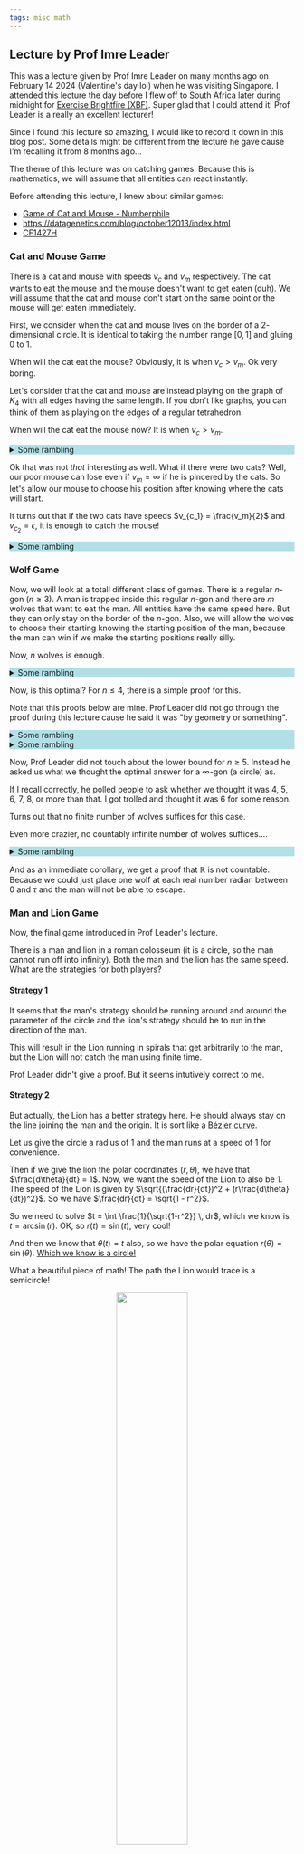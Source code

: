 ```yaml
---
tags: misc math
---
```


## Lecture by Prof Imre Leader

This was a lecture given by Prof Imre Leader on many months ago on February 14 2024 (Valentine's day lol) when he was visiting Singapore. I attended this lecture the day before I flew off to South Africa later during midnight for [Exercise Brightfire (XBF)](https://www.instagram.com/thersaf/p/C53J_HVuDKw). Super glad that I could attend it! Prof Leader is a really an excellent lecturer!

Since I found this lecture so amazing, I would like to record it down in this blog post. Some details might be different from the lecture he gave cause I'm recalling it from 8 months ago...

The theme of this lecture was on catching games. Because this is mathematics, we will assume that all entities can react instantly.

Before attending this lecture, I knew about similar games:

- [Game of Cat and Mouse - Numberphile](https://www.youtube.com/watch?v=vF_-ob9vseM)
- <https://datagenetics.com/blog/october12013/index.html>
- [CF1427H](https://codeforces.com/problemset/problem/1427/H)

### Cat and Mouse Game

There is a cat and mouse with speeds $v_c$ and $v_m$ respectively. The cat wants to eat the mouse and the mouse doesn't want to get eaten (duh). We will assume that the cat and mouse don't start on the same point or the mouse will get eaten immediately.

First, we consider when the cat and mouse lives on the border of a $2$-dimensional circle. It is identical to taking the number range $[0,1]$ and gluing $0$ to $1$.

When will the cat eat the mouse? Obviously, it is when $v_c > v_m$. Ok very boring.

Let's consider that the cat and mouse are instead playing on the graph of $K_4$ with all edges having the same length. If you don't like graphs, you can think of them as playing on the edges of a regular tetrahedron.

When will the cat eat the mouse now? It is when $v_c > v_m$.

<details style="background-color:powderblue"><summary markdown="proof">Some rambling</summary>

Suppose that $v_c > v_m$. Now, the strategy for the cat is to first take any path to the **initial** position of the mouth and then mirror its move. The cat will eventually end up in the end position as the mouse.

Suppose that $v_c \leq v_m$. We can actually reduce this case into the earlier case of a circle. The idea is for the mouse to choose a face of the tetrahedron and declare that he will only stay in that face of the tetrahedron. Then, we embed all other points of the tetrahedron into that face so that the embedding is continuous (no tearing) and it doesn't give the cat any advantage.

If we use the graph representation of $K_4$, this means the mouse says he will only stay in the subgraph generated by vertices $1,2,3$. Then our embedding is to merge vertices $3$ and $4$. If we use the geometric tetrahedron representation, then we can imagine that we rotate the tetrahedron until two vertices have the same $x$ and $y$ coordinate, then we squish the $z$ coordinate.

Our embedding does not give our cat any advantage over the earlier circle case. So the cat still loses

</details>

Ok that was not *that* interesting as well. What if there were two cats? Well, our poor mouse can lose even if $v_m = \infty$ if he is pincered by the cats. So let's allow our mouse to choose his position after knowing where the cats will start.

It turns out that if the two cats have speeds $v_{c_1} = \frac{v_m}{2}$ and $v_{c_2} = \epsilon$, it is enough to catch the mouse!

<details style="background-color:powderblue"><summary markdown="proof">Some rambling</summary>
Let's ignore cat $c_2$ for now.

First, choose some edge of the tetrahedron $AB$. Cat $c_1$ will say that he will only stay on that edge. We will embed the rest of the tetrahedron onto $AB$. Let $M$ be the midpoint of edge $AB$. Then we will embed edges $AC$ and $AD$ into $AM$, edges $BC$ and $BD$ into $BM$ and $CD$ into $MM$.

<center>
  <img src="/media/tetra.png" width="50%">
</center>

Suppose the mouse and the cat are currently on the same point in the embedding (but not on the tetrahedron or the mouse will die). $AC$ of length $1$ is embedded into $AM$ of length $\frac 12$. So even though the cat has speed $v_{c_1} = \frac {v_m} 2$, the cat can still remain on the same point as the mouse on this embedding. Then, the mouse can never touch the edge $AB$ (including the endpoints).

As for how the cat can force the mouse to be on the same embedded point as him, well the cat just needs to move towards the mouse in this embedding.

Now our cat $c_2$ with speed $v_{c_2} = \epsilon$ comes into play. Currently, the mouse is trapped in the tetrahedron minus the edge $AB$ but notice that this is acyclic! Therefore the cat can always catch the mouse no matter how slow it is moving.

</details>

### Wolf Game

Now, we will look at a totall different class of games. There is a regular $n$-gon ($n \geq 3$). A man is trapped inside this regular $n$-gon and there are $m$ wolves that want to eat the man. All entities have the same speed here. But they can only stay on the border of the $n$-gon. Also, we will allow the wolves to choose their starting knowing the starting position of the man, because the man can win if we make the starting positions really silly.

Now, $n$ wolves is enough.

<details style="background-color:powderblue"><summary markdown="proof">Some rambling</summary>

We will ask each wolf to stay on a single side of the $n$-gon such that if the man tries to escape from that side of the $n$-gon, the wolf will stop him from doing so.

The construction is very simple, extend rays from the man that are perpendicular to the side of the $n$-gon. The wolf will follow the projection of this ray on the side of the $n$-gon.

If $n \geq 5$, it is possible that the ray will be projected outside the side of the $n$-gon. But this is fine, the wolf just waits at the end of this side that is closer to the projection.

The diagram below should make it clear.

<center>
  <img src="/media/wolf1.png" width="50%">
</center>

In this strategy, the wolves can obviously keep up with the projection of the man into their respectively sides.

</details>

Now, is this optimal? For $n \leq 4$, there is a simple proof for this.

Note that this proofs below are mine. Prof Leader did not go through the proof during this lecture cause he said it was "by geometry or something".

<details style="background-color:powderblue"><summary markdown="proof for $n=3$">Some rambling</summary>

Let's look at the simpler case of $n=3$ and show that the man can escape when there are $2$ wolves.

Let the man first go to the center of the triangle. There are $3$ different points on the border of the triangle that are closest to the man. Call these *good* points.

<center>
  <img src="/media/wolf2.png" width="50%">
</center>

If we let the distance between an good point and the center be $1$, then the distance between $2$ adjacent good points travelling through the border can be calculated to be $2\sqrt{3}$. No matter where the wolf is initially on the border, he can only guard at most $1$ good point. Since there are $3$ points and only at most $2$ wolves, the man can escape through the unguarded good point.

</details>

<details style="background-color:powderblue"><summary markdown="proof for $n=4$">Some rambling</summary>

Does the proof for $n=3$ work for $n=4$? No. This is because now a single wolf can guard $2$ of the $4$ good points instead. So our proof technique cannot even prove that we need at least $3$ wolves for $n=4$.

But observe that when a wolf covers $2$ good points, he *barely* does so.

So instead of having good points be those that are at most $1$ away from the center of the square, the good points are those with distance at most $\sqrt{1+\epsilon^2}$ away. So the sum of distance that the man can escape is now $8 \epsilon$. Then we show that $3$ wolves cannot guard all these points.

<center>
  <img src="/media/wolf3.png" width="50%">
</center>

It is easy to see that the maximum distance of good points that a single wolf can cover is $2\sqrt{1+\epsilon^2} - 2(1-\epsilon) = 2 (\sqrt{1+\epsilon^2} - \sqrt{1-2\epsilon+\epsilon^2}) \leq 2 \frac{2\epsilon}{2\sqrt{1-2\epsilon+\epsilon^2}} = \frac{2\epsilon}{1-\epsilon}$, since $\sqrt{x}$ is concave,

Therefore, in the best case, a single wolves can only cover a distance of $\frac{2 \epsilon}{1- \epsilon}$. But it is easy to see that for small enough $\epsilon >0$, we have $8\epsilon > \frac{6 \epsilon}{1-\epsilon}$.

</details>

Now, Prof Leader did not touch about the lower bound for $n \geq 5$. Instead he asked us what we thought the optimal answer for a $\infty$-gon (a circle) as.

If I recall correctly, he polled people to ask whether we thought it was $4$, $5$, $6$, $7$, $8$, or more than that. I got trolled and thought it was $6$ for some reason.

Turns out that no finite number of wolves suffices for this case.

Even more crazier, no countably infinite number of wolves suffices....

<details style="background-color:powderblue"><summary markdown="proof$">Some rambling</summary>

This proof is super handwavy.

The high level strategy is that we define a procedure made of a countably infinite number of steps where in the $i$-th step, we guarantee that the man would not get eaten by the $i$-th wolf. And at the end of all those steps, the man would be on the border of the circle and will have therefore escaped.

<center>
  <img src="/media/sector.png" width="50%">
</center>
In the $i$-th step, suppose that we have constrained the man to stay in some sector rooted at point $O$, where $O$ might not be the origin of the circle. We will first move downwards towards point $A$. Now, depending on whether the wolf  $w_i$ is on the left or right of us, we will move right or left respectively to point $B$ for example, then we do the $i+1$-th step with our section rooted at point $B$. Then we need to show that no matter what we do in the sector rooted at point $B$, we can ensure that the wolf will not enter the sector rooted at point $B$ as long as don't spend too long before escaping.

</details>

And as an immediate corollary, we get a proof that $\mathbb{R}$ is not countable. Because we could just place one wolf at each real number radian between $0$ and $\tau$ and the man will not be able to escape.

### Man and Lion Game

Now, the final game introduced in Prof Leader's lecture.

There is a man and lion in a roman colosseum (it is a circle, so the man cannot run off into infinity). Both the man and the lion has the same speed. What are the strategies for both players?

#### Strategy 1

It seems that the man's strategy should be running around and around the parameter of the circle and the lion's strategy should be to run in the direction of the man. 

This will result in the Lion running in spirals that get arbitrarily to the man, but the Lion will not catch the man using finite time.

Prof Leader didn't give a proof. But it seems intutively correct to me.

#### Strategy 2

But actually, the Lion has a better strategy here. He should always stay on the line joining the man and the origin. It is sort like a [Bézier curve](https://en.wikipedia.org/wiki/B%C3%A9zier_curve).

Let us give the circle a radius of $1$ and the man runs at a speed of $1$ for convenience.

Then if we give the lion the polar coordinates $(r,\theta)$, we have that $\frac{d\theta}{dt} = 1$. Now, we want the speed of the Lion to also be $1$. The speed of the Lion is given by $\sqrt{(\frac{dr}{dt})^2 + (r\frac{d\theta}{dt})^2}$. So we have $\frac{dr}{dt} = \sqrt{1 - r^2}$.

So we need to solve $t = \int \frac{1}{\sqrt{1-r^2}} \, dr$, which we know is $t = \arcsin(r)$. OK, so $r(t) = \sin(t)$, very cool!

And then we know that $\theta(t)=t$ also, so we have the polar equation $r(\theta) = \sin(\theta)$. [Which we know is a circle!](https://math.stackexchange.com/questions/601727/why-does-r-cos-theta-produce-a-circle)

What a beautiful piece of math! The path the Lion would trace is a semicircle!

<center>
  <img src="/media/lion1.png" width="50%">
</center>

I wish I was able to produce a Gif, but I cannot find one.

So, according to Prof Leader, this was the solution for many years. The Lion had a really beautiful strategy to win. But some years later, some Russian mathematician realized that the strategy of the man wasn't correct.

#### Strategy 3

Why did we assume that the man should run on the border? Indeed, there is a strategy that the man can follow to never be eaten!

Suppose that the man is on polar coordinate $(r,\theta)$. Consider the line joining the man to the origin. There are 2 cases:

- The lion is on the left side of the line, the man runs perpendicular to the line to the right
- The lion is on the right side of the line, the man runs perpendicular to the line to the left

<center>
  <img src="/media/lion2.png" width="50%">
</center>

The man will not get eaten unless he reaches the border. So let us suppose we runs in a straight line for time $t$. What will be his new value of $r$? Using Pythagoras theorem, it is $\sqrt{r^2+t^2}$. So $t^2$ gets added to the squared radius.

Now, you might see where this is going. Let $t_1,t_2,\ldots$ be a sequence of numbers. Where the man will do the above strategy for some time steps where in the $i$-th step, he will run for $t=t_i$.

Using this strategy, the man will use $\sum t_i$ time and will have a final radius of $\sqrt{\sum t_i^2}$.

Now, as long as we can find a sequence $t$ such that $\sum t_i$ converges and $\sum t_i^2$, we are done! The man will stay a finitely large circle for any finite time.

And does such a sequence exist? Yes! $t_i = \frac{1}{i}$ works.

Prof Leader provided the following proofs:

$\sum t_i$ is the [harmonic sum problem](https://en.wikipedia.org/wiki/Harmonic_series_(mathematics)#Partial_sums) which we know grow at around $\log n$.

$\begin{align} &\frac{1}{1} + \frac{1}{2} + \frac{1}{3} + \frac{1}{4} + \frac{1}{5} +  \frac{1}{6} + \frac{1}{7} + \frac{1}{8} + \ldots \\ \geq& 1 + \frac{1}{2} + (\frac{1}{4} + \frac{1}{4}) + (\frac{1}{8} +\frac{1}{8} +\frac{1}{8} +\frac{1}{8} ) + \ldots \\ =& 1 + \frac{1}{2} + \frac{1}{2}+ \frac{1}{2} + \ldots = \infty \end{align}$

$\sum t_i^2$ is the [Basel problem](https://en.wikipedia.org/wiki/Basel_problem) which we know is $\frac{\pi^2}{6}$, but there is a much simpler proof that it converges. For reference for the answer to Basel problem, I like [3b1b's video on it](https://youtu.be/d-o3eB9sfls).

$\begin{align} &\frac{1}{1^2} + \frac{1}{2^2} + \frac{1}{3^2} + \frac{1}{4^2} + \frac{1}{5^2} +  \ldots \\ \leq& 1 + \frac{1}{1 \cdot 2} + \frac{1}{2 \cdot 3} +\frac{1}{3 \cdot 4} +\frac{1}{4 \cdot 5} + \ldots \\ =& 1 + (\frac{1}{1}- \frac{1}{2}) + (\frac{1}{2}- \frac{1}{3}) + (\frac{1}{3}- \frac{1}{4}) + (\frac{1}{4}- \frac{1}{5}) + \ldots = 2 \end{align}$

Now, a interesting property of this is that we can make $t_i = \frac{\epsilon}{i}$, so the man can win as long as there is a (possibly small) neighborhood to run in.

### Q&A

Someone asked a question about generalizations of the Lion and Man problem, which Prof Leader said that the following was an open problem:

There is a connected lake in the middle of the circle and there are 2 lions. Can the man win? The lake needs to be rectifiable or else it can be a funny spiral and the man can just run into the spiral.

I decided to ask the classic question "why does anyone care about this"?

Surprisingly, Prof Leader had a very good answer to this question. There is a book [Differential Games](https://www.google.com.sg/books/edition/Differential_Games/GPjBAgAAQBAJ) by Isaacs. If you look at an [older manuscript](https://www.rand.org/content/dam/rand/pubs/research_memoranda/2008/RM1391.pdf), you will see that the work was done under U.S. Air Force and it even states on the summary that "... [the more cogent applications] are largely military such as pursuit, battle, and aiming games". Why would the U.S. Air Force care about such things? Well, what if we replaced Lion by missile and Man by an aircraft?

This research might give insights into how pilots should fly during dog fighting. Of course, in real life it gets more complicated. Real projectiles has turning radiuses, acceleration times, etc. But it just goes to show how such seemingly "useless" mathematics actually has its uses. This kind of hit me because as I said at the start of the blog, I was flying off to Exercise Brightfire literally the next day to shoot a missile. For the application to hit so close to home on a random mathematics lecture was a really weird feeling.
